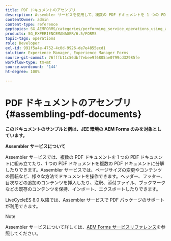 ```yaml
---
title: PDF ドキュメントのアセンブリ
description: Assembler サービスを使用して、複数の PDF ドキュメントを 1 つの PDF ドキュメントに組み立てたり、1 つの PDF ドキュメントを複数の PDF ドキュメントに分解したりします。
contentOwner: admin
content-type: reference
geptopics: SG_AEMFORMS/categories/performing_service_operations_using_apis
products: SG_EXPERIENCEMANAGER/6.5/FORMS
topic-tags: operations
role: Developer
exl-id: 991f5a4e-4752-4c0d-9926-de7e4855ecd1
solution: Experience Manager, Experience Manager Forms
source-git-commit: 76fffb11c56dbf7ebee9f6805ae0799cd32985fe
workflow-type: tm+mt
source-wordcount: '144'
ht-degree: 100%

---
```


# PDF ドキュメントのアセンブリ {#assembling-pdf-documents}

**このドキュメントのサンプルと例は、JEE 環境の AEM Forms のみを対象としています。**

**Assembler サービスについて**

Assembler サービスでは、複数の PDF ドキュメントを 1 つの PDF ドキュメントに組み立てたり、1 つの PDF ドキュメントを複数の PDF ドキュメントに分解したりできます。Assembler サービスでは、ページサイズの変更やコンテンツの回転など、様々な方法でドキュメントを操作できます。ヘッダー、フッター、目次などの追加のコンテンツを挿入したり、注釈、添付ファイル、ブックマークなどの既存のコンテンツを保持、インポート、エクスポートしたりできます。

LiveCycleES 8.0 以降では、Assembler サービスで PDF パッケージのサポートが利用できます。

>[!NOTE]
>
>Assembler サービスについて詳しくは、[AEM Forms サービスリファレンス](https://www.adobe.com/go/learn_aemforms_services_63)を参照してください。
